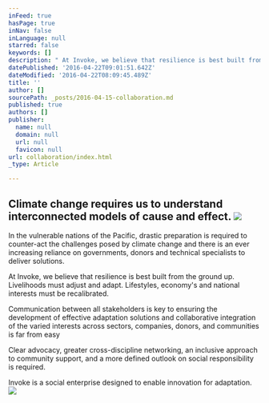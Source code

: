 ```yaml
---
inFeed: true
hasPage: true
inNav: false
inLanguage: null
starred: false
keywords: []
description: " At Invoke, we believe that resilience is best built from the ground up. Livelihoods must adjust and adapt. Lifestyles, economy's and national interests must be recalibrated. "
datePublished: '2016-04-22T09:01:51.642Z'
dateModified: '2016-04-22T08:09:45.489Z'
title: ''
author: []
sourcePath: _posts/2016-04-15-collaboration.md
published: true
authors: []
publisher:
  name: null
  domain: null
  url: null
  favicon: null
url: collaboration/index.html
_type: Article

---
```

## Climate change requires us to understand interconnected models of **cause and effect**. ![](https://imgflo.herokuapp.com/graph/vahj1ThiexotieMo/1cf775ed14e3533deffe46db90213c78/passthrough.jpg?height=530&input=https%3A%2F%2Fs3-us-west-2.amazonaws.com%2Fthe-grid-img%2Fp%2F5990334321d8da052e5a625753e768361d9c2205.jpg&width=750)

In the vulnerable nations of the Pacific, drastic preparation is required to counter-act the challenges posed by climate change and there is an ever increasing reliance on governments, donors and technical specialists to deliver solutions.

At Invoke, we believe that resilience is best built from the ground up. Livelihoods must adjust and adapt. Lifestyles, economy's and national interests must be recalibrated. 

Communication between all stakeholders is key to ensuring the development of effective adaptation solutions and collaborative integration of the varied interests across sectors, companies, donors, and communities is far from easy

Clear advocacy, greater cross-discipline networking, an inclusive approach to community support, and a more defined outlook on social responsibility is required.

Invoke is a social enterprise designed to enable innovation for adaptation.
![](https://imgflo.herokuapp.com/graph/vahj1ThiexotieMo/3e3b4920851f92a2f8d462b8b17b9349/passthrough.png?height=549&input=https%3A%2F%2Fs3-us-west-2.amazonaws.com%2Fthe-grid-img%2Fp%2Fcaabcf61b7b4ab5b42c90ec7eba1e0706fe2f96e.png&width=729)